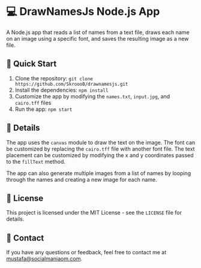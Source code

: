 # 💻 DrawNamesJs Node.js App 

A Node.js app that reads a list of names from a text file, draws each name on an image using a specific font, and saves the resulting image as a new file.

## 🚀 Quick Start

1. Clone the repository: `git clone https://github.com/SkroooB/drawnamesjs.git`
2. Install the dependencies: `npm install`
3. Customize the app by modifying the `names.txt`, `input.jpg`, and `cairo.tff` files
4. Run the app: `npm start`

## 📝 Details

The app uses the `canvas` module to draw the text on the image. The font can be customized by replacing the `cairo.tff` file with another font file. The text placement can be customized by modifying the x and y coordinates passed to the `fillText` method.

The app can also generate multiple images from a list of names by looping through the names and creating a new image for each name.

## 📝 License

This project is licensed under the MIT License - see the `LICENSE` file for details.

## 📧 Contact

If you have any questions or feedback, feel free to contact me at mustafa@socialmaniaom.com.
